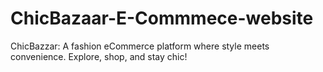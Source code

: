 # ChicBazaar-E-Commmece-website
ChicBazzar: A fashion eCommerce platform where style meets convenience. Explore, shop, and stay chic!
